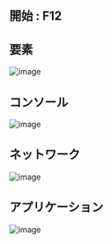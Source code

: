 ## 開始 : F12

## 要素
![image](https://user-images.githubusercontent.com/1501327/145752396-2e5180e9-4e68-4c6c-a028-929a643966ef.png)

## コンソール
![image](https://user-images.githubusercontent.com/1501327/145752639-f28a5a5b-945b-4ac9-be64-6e49e99fca00.png)

## ネットワーク
![image](https://user-images.githubusercontent.com/1501327/145753439-86b31c28-db49-48bb-8e3e-e5f66b67929c.png)

## アプリケーション
![image](https://user-images.githubusercontent.com/1501327/145753367-c3900903-8cc2-46f7-961d-e491bd885fd2.png)
